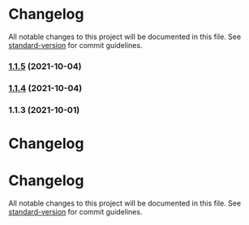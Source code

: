 # Changelog

All notable changes to this project will be documented in this file. See [standard-version](https://github.com/conventional-changelog/standard-version) for commit guidelines.

### [1.1.5](https://github.com/AtomicBuilders/quark/compare/v1.1.4...v1.1.5) (2021-10-04)

### [1.1.4](https://github.com/AtomicBuilders/quark/compare/v1.1.3...v1.1.4) (2021-10-04)

### 1.1.3 (2021-10-01)

# Changelog





# Changelog

All notable changes to this project will be documented in this file. See [standard-version](https://github.com/conventional-changelog/standard-version) for commit guidelines.
